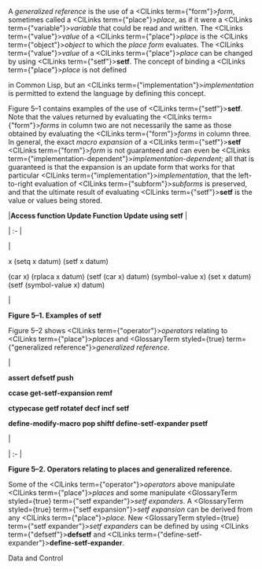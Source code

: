  



A *generalized reference* is the use of a <ClLinks  term={"form"}><i>form</i></ClLinks>, sometimes called a <ClLinks  term={"place"}><i>place</i></ClLinks>, as if it were a <ClLinks  term={"variable"}><i>variable</i></ClLinks> that could be read and written. The <ClLinks  term={"value"}><i>value</i></ClLinks> of a <ClLinks  term={"place"}><i>place</i></ClLinks> is the <ClLinks  term={"object"}><i>object</i></ClLinks> to which the *place form* evaluates. The <ClLinks  term={"value"}><i>value</i></ClLinks> of a <ClLinks  term={"place"}><i>place</i></ClLinks> can be changed by using <ClLinks  term={"setf"}><b>setf</b></ClLinks>. The concept of binding a <ClLinks  term={"place"}><i>place</i></ClLinks> is not defined 



in Common Lisp, but an <ClLinks  term={"implementation"}><i>implementation</i></ClLinks> is permitted to extend the language by defining this concept. 



Figure 5–1 contains examples of the use of <ClLinks  term={"setf"}><b>setf</b></ClLinks>. Note that the values returned by evaluating the <ClLinks  term={"form"}><i>forms</i></ClLinks> in column two are not necessarily the same as those obtained by evaluating the <ClLinks  term={"form"}><i>forms</i></ClLinks> in column three. In general, the exact *macro expansion* of a <ClLinks  term={"setf"}><b>setf</b></ClLinks> <ClLinks  term={"form"}><i>form</i></ClLinks> is not guaranteed and can even be <ClLinks  term={"implementation-dependent"}><i>implementation-dependent</i></ClLinks>; all that is guaranteed is that the expansion is an update form that works for that particular <ClLinks  term={"implementation"}><i>implementation</i></ClLinks>, that the left-to-right evaluation of <ClLinks  term={"subform"}><i>subforms</i></ClLinks> is preserved, and that the ultimate result of evaluating <ClLinks  term={"setf"}><b>setf</b></ClLinks> is the value or values being stored. 




|**Access function Update Function Update using setf**
|

| :- |

|<p>x (setq x datum) (setf x datum) </p><p>(car x) (rplaca x datum) (setf (car x) datum) (symbol-value x) (set x datum) (setf (symbol-value x) datum)</p>|





**Figure 5–1. Examples of setf** 



Figure 5–2 shows <ClLinks  term={"operator"}><i>operators</i></ClLinks> relating to <ClLinks  term={"place"}><i>places</i></ClLinks> and <GlossaryTerm styled={true} term={"generalized reference"}><i>generalized reference</i></GlossaryTerm>. 



|<p>**assert defsetf push** </p><p>**ccase get-setf-expansion remf** </p><p>**ctypecase getf rotatef decf incf setf** </p><p>**define-modify-macro pop shiftf define-setf-expander psetf**</p>|

| :- |





**Figure 5–2. Operators relating to places and generalized reference.** 



Some of the <ClLinks  term={"operator"}><i>operators</i></ClLinks> above manipulate <ClLinks  term={"place"}><i>places</i></ClLinks> and some manipulate <GlossaryTerm styled={true} term={"setf expander"}><i>setf expanders</i></GlossaryTerm>. A <GlossaryTerm styled={true} term={"setf expansion"}><i>setf expansion</i></GlossaryTerm> can be derived from any <ClLinks  term={"place"}><i>place</i></ClLinks>. New <GlossaryTerm styled={true} term={"setf expander"}><i>setf expanders</i></GlossaryTerm> can be defined by using <ClLinks  term={"defsetf"}><b>defsetf</b></ClLinks> and <ClLinks  term={"define-setf-expander"}><b>define-setf-expander</b></ClLinks>. 



Data and Control 











